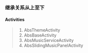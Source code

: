 ### 继承关系从上至下

#### Activities
> 1. AbsThemeActivity
> 2. AbsBaseActivity
> 3. AbsMusicServiceActivity
> 4. AbsSlidingMusicPanelActivity
